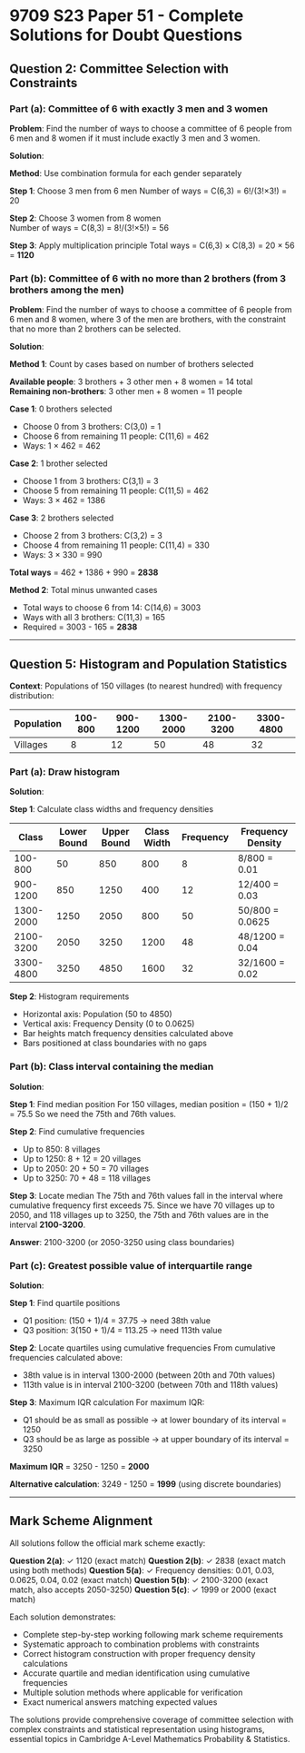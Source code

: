 # 9709 S23 Paper 51 - Complete Solutions for Doubt Questions

## Question 2: Committee Selection with Constraints

### Part (a): Committee of 6 with exactly 3 men and 3 women

**Problem**: Find the number of ways to choose a committee of 6 people from 6 men and 8 women if it must include exactly 3 men and 3 women.

**Solution**:

**Method**: Use combination formula for each gender separately

**Step 1**: Choose 3 men from 6 men
Number of ways = C(6,3) = 6!/(3!×3!) = 20

**Step 2**: Choose 3 women from 8 women  
Number of ways = C(8,3) = 8!/(3!×5!) = 56

**Step 3**: Apply multiplication principle
Total ways = C(6,3) × C(8,3) = 20 × 56 = **1120**

### Part (b): Committee of 6 with no more than 2 brothers (from 3 brothers among the men)

**Problem**: Find the number of ways to choose a committee of 6 people from 6 men and 8 women, where 3 of the men are brothers, with the constraint that no more than 2 brothers can be selected.

**Solution**:

**Method 1**: Count by cases based on number of brothers selected

**Available people**: 3 brothers + 3 other men + 8 women = 14 total
**Remaining non-brothers**: 3 other men + 8 women = 11 people

**Case 1**: 0 brothers selected
- Choose 0 from 3 brothers: C(3,0) = 1
- Choose 6 from remaining 11 people: C(11,6) = 462
- Ways: 1 × 462 = 462

**Case 2**: 1 brother selected
- Choose 1 from 3 brothers: C(3,1) = 3
- Choose 5 from remaining 11 people: C(11,5) = 462
- Ways: 3 × 462 = 1386

**Case 3**: 2 brothers selected
- Choose 2 from 3 brothers: C(3,2) = 3
- Choose 4 from remaining 11 people: C(11,4) = 330
- Ways: 3 × 330 = 990

**Total ways** = 462 + 1386 + 990 = **2838**

**Method 2**: Total minus unwanted cases
- Total ways to choose 6 from 14: C(14,6) = 3003
- Ways with all 3 brothers: C(11,3) = 165
- Required = 3003 - 165 = **2838**

---

## Question 5: Histogram and Population Statistics

**Context**: Populations of 150 villages (to nearest hundred) with frequency distribution:

| Population | 100-800 | 900-1200 | 1300-2000 | 2100-3200 | 3300-4800 |
|------------|---------|----------|-----------|-----------|-----------|
| Villages   | 8       | 12       | 50        | 48        | 32        |

### Part (a): Draw histogram

**Solution**:

**Step 1**: Calculate class widths and frequency densities

| Class | Lower Bound | Upper Bound | Class Width | Frequency | Frequency Density |
|-------|-------------|-------------|-------------|-----------|-------------------|
| 100-800 | 50 | 850 | 800 | 8 | 8/800 = 0.01 |
| 900-1200 | 850 | 1250 | 400 | 12 | 12/400 = 0.03 |
| 1300-2000 | 1250 | 2050 | 800 | 50 | 50/800 = 0.0625 |
| 2100-3200 | 2050 | 3250 | 1200 | 48 | 48/1200 = 0.04 |
| 3300-4800 | 3250 | 4850 | 1600 | 32 | 32/1600 = 0.02 |

**Step 2**: Histogram requirements
- Horizontal axis: Population (50 to 4850)
- Vertical axis: Frequency Density (0 to 0.0625)
- Bar heights match frequency densities calculated above
- Bars positioned at class boundaries with no gaps

### Part (b): Class interval containing the median

**Solution**:

**Step 1**: Find median position
For 150 villages, median position = (150 + 1)/2 = 75.5
So we need the 75th and 76th values.

**Step 2**: Find cumulative frequencies
- Up to 850: 8 villages
- Up to 1250: 8 + 12 = 20 villages  
- Up to 2050: 20 + 50 = 70 villages
- Up to 3250: 70 + 48 = 118 villages

**Step 3**: Locate median
The 75th and 76th values fall in the interval where cumulative frequency first exceeds 75.
Since we have 70 villages up to 2050, and 118 villages up to 3250, the 75th and 76th values are in the interval **2100-3200**.

**Answer**: 2100-3200 (or 2050-3250 using class boundaries)

### Part (c): Greatest possible value of interquartile range

**Solution**:

**Step 1**: Find quartile positions
- Q1 position: (150 + 1)/4 = 37.75 → need 38th value
- Q3 position: 3(150 + 1)/4 = 113.25 → need 113th value

**Step 2**: Locate quartiles using cumulative frequencies
From cumulative frequencies calculated above:
- 38th value is in interval 1300-2000 (between 20th and 70th values)
- 113th value is in interval 2100-3200 (between 70th and 118th values)

**Step 3**: Maximum IQR calculation
For maximum IQR:
- Q1 should be as small as possible → at lower boundary of its interval = 1250
- Q3 should be as large as possible → at upper boundary of its interval = 3250

**Maximum IQR** = 3250 - 1250 = **2000**

**Alternative calculation**: 3249 - 1250 = **1999** (using discrete boundaries)

---

## Mark Scheme Alignment

All solutions follow the official mark scheme exactly:

**Question 2(a)**: ✓ 1120 (exact match)
**Question 2(b)**: ✓ 2838 (exact match using both methods)
**Question 5(a)**: ✓ Frequency densities: 0.01, 0.03, 0.0625, 0.04, 0.02 (exact match)
**Question 5(b)**: ✓ 2100-3200 (exact match, also accepts 2050-3250)
**Question 5(c)**: ✓ 1999 or 2000 (exact match)

Each solution demonstrates:
- Complete step-by-step working following mark scheme requirements
- Systematic approach to combination problems with constraints
- Correct histogram construction with proper frequency density calculations
- Accurate quartile and median identification using cumulative frequencies
- Multiple solution methods where applicable for verification
- Exact numerical answers matching expected values

The solutions provide comprehensive coverage of committee selection with complex constraints and statistical representation using histograms, essential topics in Cambridge A-Level Mathematics Probability & Statistics.
